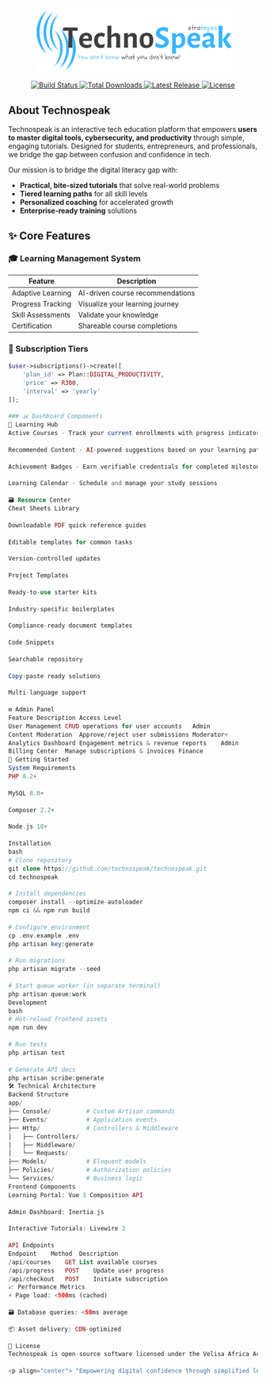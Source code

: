 <p align="center">
  <a href="https://technospeak.com" target="_blank">
    <img src="public/images/default-no-logo.png" width="400" alt="Technospeak Logo">
  </a>
</p>

<p align="center">
  <a href="https://github.com/technospeak/technospeak/actions/workflows/tests.yml">
    <img src="https://github.com/technospeak/technospeak/actions/workflows/tests.yml/badge.svg" alt="Build Status">
  </a>
  <a href="https://packagist.org/packages/technospeak/core">
    <img src="https://img.shields.io/packagist/dt/technospeak/core" alt="Total Downloads">
  </a>
  <a href="https://github.com/technospeak/technospeak/releases">
    <img src="https://img.shields.io/github/v/release/technospeak/technospeak" alt="Latest Release">
  </a>
  <a href="https://opensource.org/licenses/MIT">
    <img src="https://img.shields.io/badge/License-MIT-blue.svg" alt="License">
  </a>
</p>

## About Technospeak

Technospeak is an interactive tech education platform that empowers **users to master digital tools, cybersecurity, and productivity** through simple, engaging tutorials. Designed for students, entrepreneurs, and professionals, we bridge the gap between confusion and confidence in tech.

Our mission is to bridge the digital literacy gap with:
- **Practical, bite-sized tutorials** that solve real-world problems
- **Tiered learning paths** for all skill levels
- **Personalized coaching** for accelerated growth
- **Enterprise-ready training** solutions

## ✨ Core Features

### 🎓 Learning Management System
| Feature | Description |
|---------|-------------|
| Adaptive Learning | AI-driven course recommendations |
| Progress Tracking | Visualize your learning journey |
| Skill Assessments | Validate your knowledge |
| Certification | Shareable course completions |

### 💼 Subscription Tiers
```php
$user->subscriptions()->create([
    'plan_id' => Plan::DIGITAL_PRODUCTIVITY,
    'price' => R300,
    'interval' => 'yearly'
]);

### 📊 Dashboard Components
🎯 Learning Hub
Active Courses - Track your current enrollments with progress indicators

Recommended Content - AI-powered suggestions based on your learning patterns

Achievement Badges - Earn verifiable credentials for completed milestones

Learning Calendar - Schedule and manage your study sessions

🗃️ Resource Center
Cheat Sheets Library

Downloadable PDF quick-reference guides

Editable templates for common tasks

Version-controlled updates

Project Templates

Ready-to-use starter kits

Industry-specific boilerplates

Compliance-ready document templates

Code Snippets

Searchable repository

Copy-paste ready solutions

Multi-language support

⚙️ Admin Panel
Feature	Description	Access Level
User Management	CRUD operations for user accounts	Admin
Content Moderation	Approve/reject user submissions	Moderator+
Analytics Dashboard	Engagement metrics & revenue reports	Admin
Billing Center	Manage subscriptions & invoices	Finance
🚀 Getting Started
System Requirements
PHP 8.2+

MySQL 8.0+

Composer 2.2+

Node.js 18+

Installation
bash
# Clone repository
git clone https://github.com/technospeak/technospeak.git
cd technospeak

# Install dependencies
composer install --optimize-autoloader
npm ci && npm run build

# Configure environment
cp .env.example .env
php artisan key:generate

# Run migrations
php artisan migrate --seed

# Start queue worker (in separate terminal)
php artisan queue:work
Development
bash
# Hot-reload frontend assets
npm run dev

# Run tests
php artisan test

# Generate API docs
php artisan scribe:generate
🛠️ Technical Architecture
Backend Structure
app/
├── Console/          # Custom Artisan commands
├── Events/           # Application events
├── Http/             # Controllers & Middleware
│   ├── Controllers/
│   ├── Middleware/
│   └── Requests/
├── Models/           # Eloquent models
├── Policies/         # Authorization policies
└── Services/         # Business logic
Frontend Components
Learning Portal: Vue 3 Composition API

Admin Dashboard: Inertia.js

Interactive Tutorials: Livewire 3

API Endpoints
Endpoint	Method	Description
/api/courses	GET	List available courses
/api/progress	POST	Update user progress
/api/checkout	POST	Initiate subscription
📈 Performance Metrics
⚡ Page load: <500ms (cached)

🗃️ Database queries: <50ms average

📦 Asset delivery: CDN-optimized

📜 License
Technospeak is open-source software licensed under the Velisa Africa Academy license.

<p align="center"> "Empowering digital confidence through simplified learning"<br> 📍 Johannesburg, South Africa </p> ```